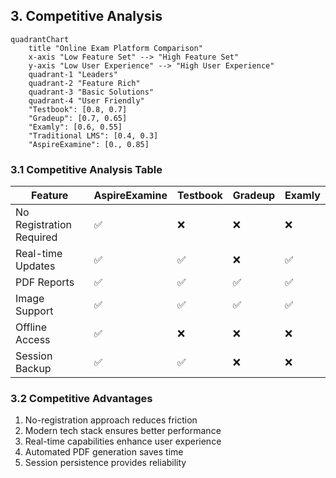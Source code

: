 
## 3. Competitive Analysis

```mermaid
quadrantChart
    title "Online Exam Platform Comparison"
    x-axis "Low Feature Set" --> "High Feature Set"
    y-axis "Low User Experience" --> "High User Experience"
    quadrant-1 "Leaders"
    quadrant-2 "Feature Rich"
    quadrant-3 "Basic Solutions"
    quadrant-4 "User Friendly"
    "Testbook": [0.8, 0.7]
    "Gradeup": [0.7, 0.65]
    "Examly": [0.6, 0.55]
    "Traditional LMS": [0.4, 0.3]
    "AspireExamine": [0., 0.85]
```

### 3.1 Competitive Analysis Table

| Feature | AspireExamine | Testbook | Gradeup | Examly |
|---------|--------------|----------|---------|--------|
| No Registration Required | ✅ | ❌ | ❌ | ❌ |
| Real-time Updates | ✅ | ✅ | ❌ | ✅ |
| PDF Reports | ✅ | ✅ | ✅ | ✅ |
| Image Support | ✅ | ✅ | ✅ | ✅ |
| Offline Access | ✅ | ❌ | ❌ | ❌ |
| Session Backup | ✅ | ✅ | ❌ | ❌ |

### 3.2 Competitive Advantages
1. No-registration approach reduces friction
2. Modern tech stack ensures better performance
3. Real-time capabilities enhance user experience
4. Automated PDF generation saves time
5. Session persistence provides reliability
